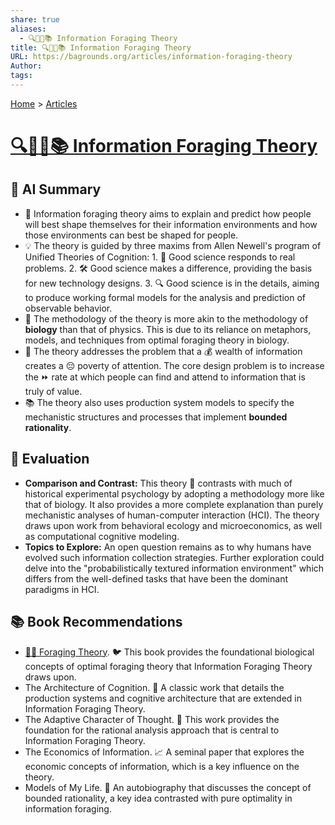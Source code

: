 ```yaml
---
share: true
aliases:
  - 🔍🍎🌲📚 Information Foraging Theory
title: 🔍🍎🌲📚 Information Foraging Theory
URL: https://bagrounds.org/articles/information-foraging-theory
Author:
tags:
---
```

[Home](../index.md) > [Articles](./index.md)  
# [🔍🍎🌲📚 Information Foraging Theory](https://www.peterpirolli.com/ewExternalFiles/31354_C01_UNCORRECTED_PROOF.pdf)  
## 🤖 AI Summary  
* 🎯 Information foraging theory aims to explain and predict how people will best shape themselves for their information environments and how those environments can best be shaped for people.  
* 💡 The theory is guided by three maxims from Allen Newell's program of Unified Theories of Cognition: 1. 📢 Good science responds to real problems. 2. 🛠️ Good science makes a difference, providing the basis for new technology designs. 3. 🔍 Good science is in the details, aiming to produce working formal models for the analysis and prediction of observable behavior.  
* 🔬 The methodology of the theory is more akin to the methodology of **biology** than that of physics. This is due to its reliance on metaphors, models, and techniques from optimal foraging theory in biology.  
* 💸 The theory addresses the problem that a 💰 wealth of information creates a 😔 poverty of attention. The core design problem is to increase the ⏩ rate at which people can find and attend to information that is truly of value.  
* 📚 The theory also uses production system models to specify the mechanistic structures and processes that implement **bounded rationality**.  
  
## 🤔 Evaluation  
* **Comparison and Contrast:** This theory 🔄 contrasts with much of historical experimental psychology by adopting a methodology more like that of biology. It also provides a more complete explanation than purely mechanistic analyses of human-computer interaction (HCI). The theory draws upon work from behavioral ecology and microeconomics, as well as computational cognitive modeling.  
* **Topics to Explore:** An open question remains as to why humans have evolved such information collection strategies. Further exploration could delve into the "probabilistically textured information environment" which differs from the well-defined tasks that have been the dominant paradigms in HCI.  
  
## 📚 Book Recommendations  
* [🧭🍎 Foraging Theory](../books/foraging-theory.md). 🐦 This book provides the foundational biological concepts of optimal foraging theory that Information Foraging Theory draws upon.  
* The Architecture of Cognition. 🧠 A classic work that details the production systems and cognitive architecture that are extended in Information Foraging Theory.  
* The Adaptive Character of Thought. 🤔 This work provides the foundation for the rational analysis approach that is central to Information Foraging Theory.  
* The Economics of Information. 📈 A seminal paper that explores the economic concepts of information, which is a key influence on the theory.  
* Models of My Life. 🧩 An autobiography that discusses the concept of bounded rationality, a key idea contrasted with pure optimality in information foraging.